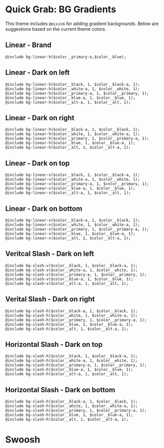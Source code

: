 # Quick Grab: BG Gradients

This theme includes `@mixin`s for adding gradient backgrounds. Below are suggestions based on the current theme colors. 

## Linear - Brand 
	@include bg-linear-h($color__primary-a,$color__blue);

## Linear - Dark on left
	@include bg-linear-h($color__black, 1, $color__black-a, 1);
	@include bg-linear-h($color__white-a, 1, $color__white, 1);
	@include bg-linear-h($color__primary-a, 1, $color__primary, 1);
	@include bg-linear-h($color__blue-a, 1, $color__blue, 1);
	@include bg-linear-h($color__alt-a, 1, $color__alt, 1);

## Linear - Dark on right
	@include bg-linear-h($color__black-a, 1, $color__black, 1);
	@include bg-linear-h($color__white, 1, $color__white-a, 1);
	@include bg-linear-h($color__primary, 1, $color__primary-a, 1);
	@include bg-linear-h($color__blue, 1, $color__blue-a, 1);
	@include bg-linear-h($color__alt, 1, $color__alt-a, 1);

## Linear - Dark on top
	@include bg-linear-v($color__black, 1, $color__black-a, 1);
	@include bg-linear-v($color__white-a, 1, $color__white, 1);
	@include bg-linear-v($color__primary-a, 1, $color__primary, 1);
	@include bg-linear-v($color__blue-a, 1, $color__blue, 1);
	@include bg-linear-v($color__alt-a, 1, $color__alt, 1);

## Linear - Dark on bottom
	@include bg-linear-v($color__black-a, 1, $color__black, 1);
	@include bg-linear-v($color__white, 1, $color__white-a, 1);
	@include bg-linear-v($color__primary, 1, $color__primary-a, 1);
	@include bg-linear-v($color__blue, 1, $color__blue-a, 1);
	@include bg-linear-v($color__alt, 1, $color__alt-a, 1);

## Veritcal Slash - Dark on left
	@include bg-slash-v($color__black, 1, $color__black-a, 1);
	@include bg-slash-v($color__white-a, 1, $color__white, 1);
	@include bg-slash-v($color__primary-a, 1, $color__primary, 1);
	@include bg-slash-v($color__blue-a, 1, $color__blue, 1);
	@include bg-slash-v($color__alt-a, 1, $color__alt, 1);

## Verital Slash - Dark on right
	@include bg-slash-h($color__black-a, 1, $color__black, 1);
	@include bg-slash-h($color__white, 1, $color__white-a, 1);
	@include bg-slash-h($color__primary, 1, $color__primary-a, 1);
	@include bg-slash-h($color__blue, 1, $color__blue-a, 1);
	@include bg-slash-h($color__alt, 1, $color__alt-a, 1);

## Horizontal Slash - Dark on top
	@include bg-slash-h($color__black, 1, $color__black-a, 1);
	@include bg-slash-h($color__white-a, 1, $color__white, 1);
	@include bg-slash-h($color__primary-a, 1, $color__primary, 1);
	@include bg-slash-h($color__blue-a, 1, $color__blue, 1);
	@include bg-slash-h($color__alt-a, 1, $color__alt, 1);

## Horizontal Slash - Dark on bottom
	@include bg-slash-h($color__black-a, 1, $color__black, 1);
	@include bg-slash-h($color__white, 1, $color__white-a, 1);
	@include bg-slash-h($color__primary, 1, $color__primary-a, 1);
	@include bg-slash-h($color__blue, 1, $color__blue-a, 1);
	@include bg-slash-h($color__alt, 1, $color__alt-a, 1);


# Swoosh

